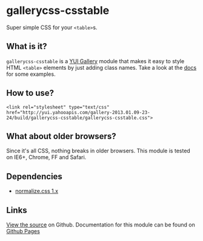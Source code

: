gallerycss-csstable
================

Super simple CSS for your `<table>`s.


What is it?
-----------

`gallerycss-csstable` is a [YUI Gallery](http://yuilibrary.com/gallery/) module that makes it easy to style HTML `<table>` elements by just adding class names. Take a look at the [docs](http://tilomitra.github.com/csstables/) for some examples.

How to use?
-----------

`<link rel="stylesheet" type="text/css" href="http://yui.yahooapis.com/gallery-2013.01.09-23-24/build/gallerycss-csstable/gallerycss-csstable.css">`


What about older browsers?
--------------------------

Since it's all CSS, nothing breaks in older browsers. This module is tested on IE6+, Chrome, FF and Safari. 


Dependencies
------------

* [normalize.css 1.x](http://necolas.github.com/normalize.css/)

Links
-----

[View the source](https://github.com/tilomitra/csstables/) on Github. Documentation for this module can be found on [Github Pages](http://tilomitra.github.com/csstables/)

